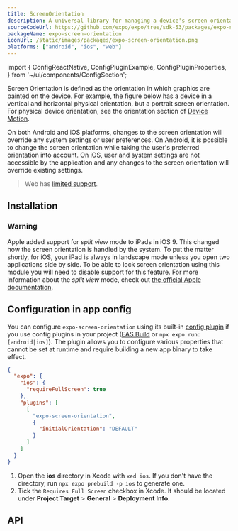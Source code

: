 ```yaml
---
title: ScreenOrientation
description: A universal library for managing a device's screen orientation.
sourceCodeUrl: https://github.com/expo/expo/tree/sdk-53/packages/expo-screen-orientation
packageName: expo-screen-orientation
iconUrl: /static/images/packages/expo-screen-orientation.png
platforms: ["android", "ios", "web"]
---
```


import {
  ConfigReactNative,
  ConfigPluginExample,
  ConfigPluginProperties,
} from '~/ui/components/ConfigSection';

Screen Orientation is defined as the orientation in which graphics are painted on the device. For example, the figure below has a device in a vertical and horizontal physical orientation, but a portrait screen orientation. For physical device orientation, see the orientation section of [Device Motion](devicemotion.md).

On both Android and iOS platforms, changes to the screen orientation will override any system settings or user preferences. On Android, it is possible to change the screen orientation while taking the user's preferred orientation into account. On iOS, user and system settings are not accessible by the application and any changes to the screen orientation will override existing settings.

> Web has [limited support](https://caniuse.com/#feat=deviceorientation).

## Installation

### Warning

Apple added support for _split view_ mode to iPads in iOS 9. This changed how the screen orientation is handled by the system. To put the matter shortly, for iOS, your iPad is always in landscape mode unless you open two applications side by side. To be able to lock screen orientation using this module you will need to disable support for this feature. For more information about the _split view_ mode, check out [the official Apple documentation](https://support.apple.com/en-us/HT207582).

## Configuration in app config

You can configure `expo-screen-orientation` using its built-in [config plugin](/config-plugins/introduction/) if you use config plugins in your project ([EAS Build](/build/introduction) or `npx expo run:[android|ios]`). The plugin allows you to configure various properties that cannot be set at runtime and require building a new app binary to take effect.

```json app.json
{
  "expo": {
    "ios": {
      "requireFullScreen": true
    },
    "plugins": [
      [
        "expo-screen-orientation",
        {
          "initialOrientation": "DEFAULT"
        }
      ]
    ]
  }
}
```

1. Open the **ios** directory in Xcode with `xed ios`. If you don't have the directory, run `npx expo prebuild -p ios` to generate one.
2. Tick the `Requires Full Screen` checkbox in Xcode. It should be located under **Project Target** > **General** > **Deployment Info**.

## API

```js

```